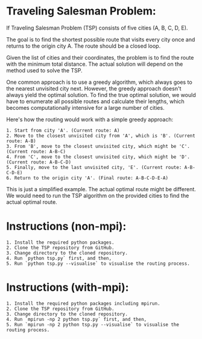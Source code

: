 # Traveling Salesman Problem:

If Traveling Salesman Problem (TSP) consists of five cities (A, B, C, D, E). 

The goal is to find the shortest possible route that visits every city once and returns to the origin city A. The route should be a closed loop.

Given the list of cities and their coordinates, the problem is to find the route with the minimum total distance. The actual solution will depend on the method used to solve the TSP.

One common approach is to use a greedy algorithm, which always goes to the nearest unvisited city next. However, the greedy approach doesn't always yield the optimal solution. To find the true optimal solution, we would have to enumerate all possible routes and calculate their lengths, which becomes computationally intensive for a large number of cities.

Here's how the routing would work with a simple greedy approach:

	1. Start from city 'A'. (Current route: A)
	2. Move to the closest unvisited city from 'A', which is 'B'. (Current route: A-B)
	3. From 'B', move to the closest unvisited city, which might be 'C'. (Current route: A-B-C)
	4. From 'C', move to the closest unvisited city, which might be 'D'. (Current route: A-B-C-D)
	5. Finally, move to the last unvisited city, 'E'. (Current route: A-B-C-D-E)
	6. Return to the origin city 'A'. (Final route: A-B-C-D-E-A)

This is just a simplified example. The actual optimal route might be different. We would need to run the TSP algorithm on the provided cities to find the actual optimal route.


# Instructions (non-mpi):

	1. Install the required python packages.
	2. Clone the TSP repository from GitHub.
	3. Change directory to the cloned repository.
	4. Run `python tsp.py` first, and then,
	5. Run `python tsp.py --visualise` to visualise the routing process.


# Instructions (with-mpi):

	1. Install the required python packages including mpirun.
	2. Clone the TSP repository from GitHub.
	3. Change directory to the cloned repository.
	4. Run `mpirun -np 2 python tsp.py` first, and then,
	5. Run `mpirun -np 2 python tsp.py --visualise` to visualise the routing process.

